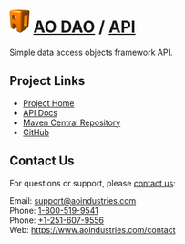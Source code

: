 # [<img src="ao-logo.png" alt="AO Logo" width="35" height="40">](https://www.aoindustries.com/) [AO DAO](https://www.aoindustries.com/ao-dao/) / [API](https://www.aoindustries.com/ao-dao/api/)
Simple data access objects framework API.

## Project Links
* [Project Home](https://www.aoindustries.com/ao-dao/api/)
* [API Docs](https://www.aoindustries.com/ao-dao/api/apidocs/)
* [Maven Central Repository](http://search.maven.org/#search|gav|1|g:%22com.aoindustries%22%20AND%20a:%22ao-dao-api%22)
* [GitHub](https://github.com/aoindustries/ao-dao-api)

## Contact Us
For questions or support, please [contact us](https://www.aoindustries.com/contact):

Email: [support@aoindustries.com](mailto:support@aoindustries.com)  
Phone: [1-800-519-9541](tel:1-800-519-9541)  
Phone: [+1-251-607-9556](tel:+1-251-607-9556)  
Web: https://www.aoindustries.com/contact

